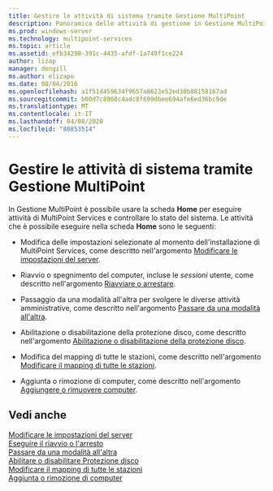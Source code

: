 ```yaml
---
title: Gestire le attività di sistema tramite Gestione MultiPoint
description: Panoramica delle attività di gestione in Gestione MultiPoint
ms.prod: windows-server
ms.technology: multipoint-services
ms.topic: article
ms.assetid: efb34298-391c-4435-afdf-1a749f1ce224
author: lizap
manager: dongill
ms.author: elizapo
ms.date: 08/04/2016
ms.openlocfilehash: a1f51d459634f9657a8623e52ed30b88158167ad
ms.sourcegitcommit: b00d7c8968c4adc8f699dbee694afe6ed36bc9de
ms.translationtype: MT
ms.contentlocale: it-IT
ms.lasthandoff: 04/08/2020
ms.locfileid: "80853514"
---
```

# <a name="manage-system-tasks-using-multipoint-manager"></a>Gestire le attività di sistema tramite Gestione MultiPoint
In Gestione MultiPoint è possibile usare la scheda **Home** per eseguire attività di MultiPoint Services e controllare lo stato del sistema. Le attività che è possibile eseguire nella scheda **Home** sono le seguenti:  
  
-   Modifica delle impostazioni selezionate al momento dell'installazione di MultiPoint Services, come descritto nell'argomento [Modificare le impostazioni del server](Edit-Server-Settings.md).  
  
-   Riavvio o spegnimento del computer, incluse le *sessioni* utente, come descritto nell'argomento [Riavviare o arrestare](Restart-or-Shut-Down.md).  
  
-   Passaggio da una modalità all'altra per svolgere le diverse attività amministrative, come descritto nell'argomento [Passare da una modalità all'altra](Switch-Between-Modes.md).  
  
-   Abilitazione o disabilitazione della protezione disco, come descritto nell'argomento [Abilitazione o disabilitazione della protezione disco](Enable-or-Disable-Disk-Protection.md).  
  
-   Modifica del mapping di tutte le stazioni, come descritto nell'argomento [Modificare il mapping di tutte le stazioni](Remap-All-Stations.md).  
  
-   Aggiunta o rimozione di computer, come descritto nell'argomento [Aggiungere o rimuovere computer](Add-or-Remove-Computers.md).  

## <a name="see-also"></a>Vedi anche  
[Modificare le impostazioni del server](Edit-Server-Settings.md)  
[Eseguire il riavvio o l'arresto](Restart-or-Shut-Down.md)  
[Passare da una modalità all'altra](Switch-Between-Modes.md)  
[Abilitare o disabilitare Protezione disco](Enable-or-Disable-Disk-Protection.md)  
[Modificare il mapping di tutte le stazioni](Remap-All-Stations.md)  
[Aggiunta o rimozione di computer](Add-or-Remove-Computers.md)
